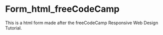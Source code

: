 # Form_html_freeCodeCamp
This is a html form made after the freeCodeCamp Responsive Web Design Tutorial.
